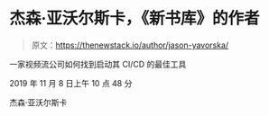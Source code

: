 # 杰森·亚沃尔斯卡，《新书库》的作者

> 原文：<https://thenewstack.io/author/jason-yavorska/>

一家视频流公司如何找到启动其 CI/CD 的最佳工具

2019 年 11 月 8 日上午 10 点 48 分

杰森·亚沃尔斯卡
